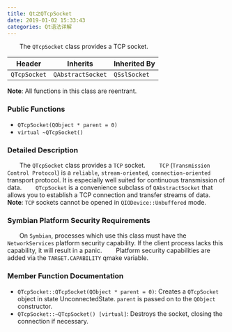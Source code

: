 ```yaml
---
title: Qt之QTcpSocket
date: 2019-01-02 15:33:43
categories: Qt语法详解
---
```

&emsp;&emsp;The `QTcpSocket` class provides a TCP socket.

Header       | Inherits          | Inherited By
-------------|-------------------|-------------
`QTcpSocket` | `QAbstractSocket` | `QSslSocket`

**Note**: All functions in this class are reentrant.

### Public Functions

- `QTcpSocket(QObject * parent = 0)`
- `virtual ~QTcpSocket()`

### Detailed Description

&emsp;&emsp;The `QTcpSocket` class provides a `TCP` socket.
&emsp;&emsp;`TCP` (`Transmission Control Protocol`) is a `reliable`, `stream-oriented`, `connection-oriented` transport protocol. It is especially well suited for continuous transmission of data.
&emsp;&emsp;`QTcpSocket` is a convenience subclass of `QAbstractSocket` that allows you to establish a TCP connection and transfer streams of data.
&emsp;&emsp;**Note**: `TCP` sockets cannot be opened in `QIODevice::Unbuffered` mode.

### Symbian Platform Security Requirements

&emsp;&emsp;On `Symbian`, processes which use this class must have the `NetworkServices` platform security capability. If the client process lacks this capability, it will result in a panic.
&emsp;&emsp;Platform security capabilities are added via the `TARGET.CAPABILITY` qmake variable.

### Member Function Documentation

- `QTcpSocket::QTcpSocket(QObject * parent = 0)`: Creates a `QTcpSocket` object in state UnconnectedState. `parent` is passed on to the `QObject` constructor.
- `QTcpSocket::~QTcpSocket() [virtual]`: Destroys the socket, closing the connection if necessary.